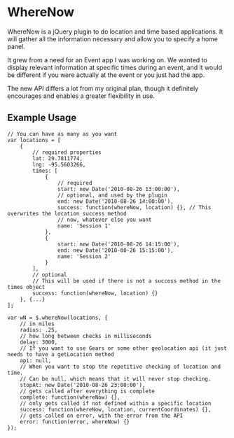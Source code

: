 # WhereNow #

WhereNow is a jQuery plugin to do location and time based applications.  It
will gather all the information necessary and allow you to specify a home panel.

It grew from a need for an Event app I was working on.  We wanted to display
relevant information at specific times during an event, and it would be
different if you were actually at the event or you just had the app.

The new API differs a lot from my original plan, though it definitely
encourages and enables a greater flexibility in use.

## Example Usage ##

    // You can have as many as you want
    var locations = [
        {
            // required properties
            lat: 29.7811774,
            lng: -95.5603266,
            times: [
                {
                    // required
                    start: new Date('2010-08-26 13:00:00'),
                    // optional, and used by the plugin
                    end: new Date('2010-08-26 14:00:00'),
                    success: function(whereNow, location) {}, // This overwrites the location success method
                    // now, whatever else you want
                    name: 'Session 1'
                },
                {
                    start: new Date('2010-08-26 14:15:00'),
                    end: new Date('2010-08-26 15:15:00'),
                    name: 'Session 2'
                }
            ],
            // optional
            // This will be used if there is not a success method in the times object
            success: function(whereNow, location) {}
        }, {...}
    ];

    var wN = $.whereNow(locations, {
        // in miles
        radius: .25,
        // how long between checks in milliseconds
        delay: 3000,
        // If you want to use Gears or some other geolocation api (it just needs to have a getLocation method
        api: null,
        // When you want to stop the repetitive checking of location and time.
        // Can be null, which means that it will never stop checking.
        stopAt: new Date('2010-08-26 23:00:00'),
        // gets called after everything is complete
        complete: function(whereNow) {},
        // only gets called if not defined within a specific location
        success: function(whereNow, location, currentCoordinates) {},
        // gets called on error, with the error from the API
        error: function(error, whereNow) {}
    });